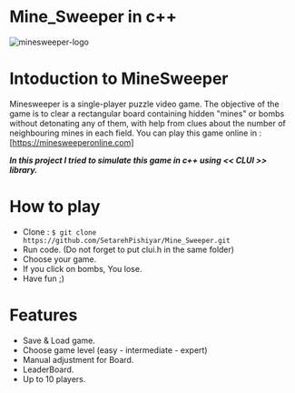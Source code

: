 # Mine_Sweeper in c++

![minesweeper-logo](https://user-images.githubusercontent.com/101051739/157618644-4afa6cb0-e79a-4630-8e88-67bec4eac5e3.png)

# Intoduction to MineSweeper
Minesweeper is a single-player puzzle video game. The objective of the game is to clear a rectangular board containing hidden "mines" or bombs without detonating any of them, with help from clues about the number of neighbouring mines in each field.
You can play this game online in : [https://minesweeperonline.com]

***In this project I tried to simulate this game in c++ using << CLUI >> library.***

# How to play
- Clone : `$ git clone https://github.com/SetarehPishiyar/Mine_Sweeper.git`
- Run code. (Do not forget to put clui.h in the same folder)
- Choose your game.
- If you click on bombs, You lose.
- Have fun ;)


# Features 
- Save & Load game.
- Choose game level (easy - intermediate - expert)
- Manual adjustment for Board.
- LeaderBoard.
- Up to 10 players.
